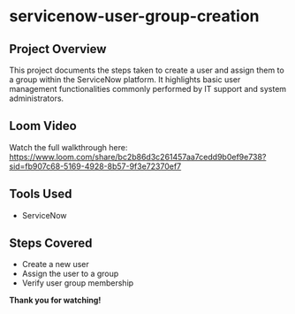 # servicenow-user-group-creation

## Project Overview  
This project documents the steps taken to create a user and assign them to a group within the ServiceNow platform. It highlights basic user management functionalities commonly performed by IT support and system administrators.

## Loom Video  
Watch the full walkthrough here:  
https://www.loom.com/share/bc2b86d3c261457aa7cedd9b0ef9e738?sid=fb907c68-5169-4928-8b57-9f3e72370ef7

## Tools Used  
- ServiceNow  

## Steps Covered   
- Create a new user  
- Assign the user to a group  
- Verify user group membership  

**Thank you for watching!**
